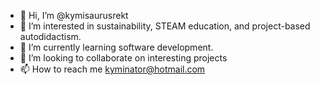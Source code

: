 - 👋 Hi, I’m @kymisaurusrekt
- 👀 I’m interested in sustainability, STEAM education, and project-based autodidactism.
- 🌱 I’m currently learning software development.
- 💞️ I’m looking to collaborate on interesting projects
- 📫 How to reach me kyminator@hotmail.com

<!---
kymisaurusrekt/kymisaurusrekt is a ✨ special ✨ repository because its `README.md` (this file) appears on your GitHub profile.
You can click the Preview link to take a look at your changes.
--->
